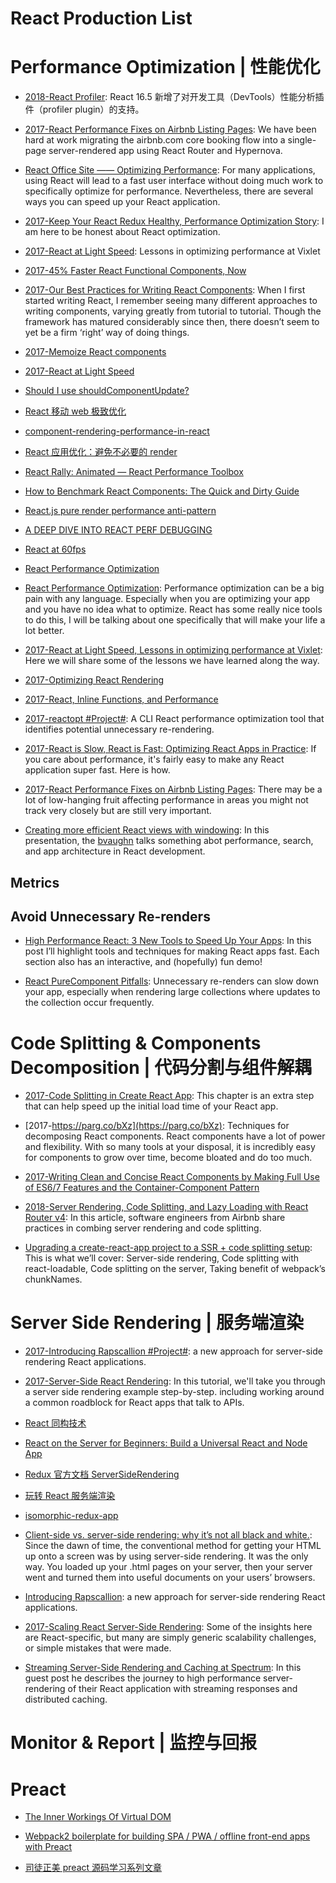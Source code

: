 

# React Production List

# Performance Optimization | 性能优化

- [2018-React Profiler](https://mp.weixin.qq.com/s/k-icCIEOHkGmV-cBJ0HUGQ): React 16.5 新增了对开发工具（DevTools）性能分析插件（profiler plugin）的支持。

- [2017-React Performance Fixes on Airbnb Listing Pages](https://parg.co/UpT): We have been hard at work migrating the airbnb.com core booking flow into a single-page server-rendered app using React Router and Hypernova.

- [React Office Site —— Optimizing Performance](https://facebook.github.io/react/docs/optimizing-performance.html): For many applications, using React will lead to a fast user interface without doing much work to specifically optimize for performance. Nevertheless, there are several ways you can speed up your React application.

- [2017-Keep Your React Redux Healthy, Performance Optimization Story](https://parg.co/bCn): I am here to be honest about React optimization.

- [2017-React at Light Speed](https://blog.vixlet.com/react-at-light-speed-78cd172a6411): Lessons in optimizing performance at Vixlet

- [2017-45% Faster React Functional Components, Now](https://parg.co/bMa)

- [2017-Our Best Practices for Writing React Components](https://engineering.musefind.com/our-best-practices-for-writing-react-components-dec3eb5c3fc8#.3kin14vrf): When I first started writing React, I remember seeing many different approaches to writing components, varying greatly from tutorial to tutorial. Though the framework has matured considerably since then, there doesn’t seem to yet be a firm ‘right’ way of doing things.

- [2017-Memoize React components](https://github.com/planttheidea/moize)

- [2017-React at Light Speed](http://6me.us/dx5)

- [Should I use shouldComponentUpdate?](http://jamesknelson.com/should-i-use-shouldcomponentupdate/)

- [React 移动 web 极致优化](https://github.com/lcxfs1991/blog/issues/8?f=tt)

- [component-rendering-performance-in-react](https://medium.com/modus-create-front-end-development/component-rendering-performance-in-react-df859b474adc#.rjjvtwgs8)

- [React 应用优化：避免不必要的 render](http://www.broadview.com.cn/article/77)

- [React Rally: Animated — React Performance Toolbox](http://blog.vjeux.com/2015/javascript/react-rally-animated-react-performance-toolbox.html)

- [How to Benchmark React Components: The Quick and Dirty Guide](https://medium.com/code-life/how-to-benchmark-react-components-the-quick-and-dirty-guide-f595baf1014c#.w1t22c86k)

- [React.js pure render performance anti-pattern](https://medium.com/@esamatti/react-js-pure-render-performance-anti-pattern-fb88c101332f#.b9vwbt1jy)

- [A DEEP DIVE INTO REACT PERF DEBUGGING](http://benchling.engineering/deep-dive-react-perf-debugging/)

- [React at 60fps](https://medium.com/@okonetchnikov/react-at-60fps-4e36b8189a4c#.enqkaabwg)

- [React Performance Optimization](https://medium.com/@nesbtesh/react-performance-optimization-28ec5b61fff3#.lx9g6ewdg)

- [React Performance Optimization](http://6me.us/t73W9): Performance optimization can be a big pain with any language. Especially when you are optimizing your app and you have no idea what to optimize. React has some really nice tools to do this, I will be talking about one specifically that will make your life a lot better.
- [2017-React at Light Speed, Lessons in optimizing performance at Vixlet](https://blog.vixlet.com/react-at-light-speed-78cd172a6411): Here we will share some of the lessons we have learned along the way.

- [2017-Optimizing React Rendering](https://flexport.engineering/optimizing-react-rendering-part-1-9634469dca02)

- [2017-React, Inline Functions, and Performance](https://cdb.reacttraining.com/react-inline-functions-and-performance-bdff784f5578)

- [2017-reactopt #Project#](https://github.com/reactopt/reactopt): A CLI React performance optimization tool that identifies potential unnecessary re-rendering.

- [2017-React is Slow, React is Fast: Optimizing React Apps in Practice](https://parg.co/UZq): If you care about performance, it's fairly easy to make any React application super fast. Here is how.

- [2017-React Performance Fixes on Airbnb Listing Pages](https://parg.co/UpT): There may be a lot of low-hanging fruit affecting performance in areas you might not track very closely but are still very important.

- [Creating more efficient React views with windowing](https://parg.co/UiL): In this presentation, the [bvaughn](https://github.com/bvaughn/) talks something abot performance, search, and app architecture in React development.

## Metrics

## Avoid Unnecessary Re-renders

- [High Performance React: 3 New Tools to Speed Up Your Apps](https://parg.co/b1v): In this post I’ll highlight tools and techniques for making React apps fast. Each section also has an interactive, and (hopefully) fun demo!

- [React PureComponent Pitfalls](https://parg.co/UXA): Unnecessary re-renders can slow down your app, especially when rendering large collections where updates to the collection occur frequently.

# Code Splitting & Components Decomposition | 代码分割与组件解耦

- [2017-Code Splitting in Create React App](http://serverless-stack.com/chapters/code-splitting-in-create-react-app.html): This chapter is an extra step that can help speed up the initial load time of your React app.

- [2017-https://parg.co/bXz](https://parg.co/bXz): Techniques for decomposing React components. React components have a lot of power and flexibility. With so many tools at your disposal, it is incredibly easy for components to grow over time, become bloated and do too much.

- [2017-Writing Clean and Concise React Components by Making Full Use of ES6/7 Features and the Container-Component Pattern](https://parg.co/b1B)

- [2018-Server Rendering, Code Splitting, and Lazy Loading with React Router v4](https://parg.co/UVJ): In this article, software engineers from Airbnb share practices in combing server rendering and code splitting.

- [Upgrading a create-react-app project to a SSR + code splitting setup](https://parg.co/Ukg): This is what we’ll cover: Server-side rendering, Code splitting with react-loadable, Code splitting on the server, Taking benefit of webpack’s chunkNames.

# Server Side Rendering | 服务端渲染

- [2017-Introducing Rapscallion #Project#](http://formidable.com/blog/2017/introducing-rapscallion/): a new approach for server-side rendering React applications.

- [2017-Server-Side React Rendering](https://css-tricks.com/server-side-react-rendering/): In this tutorial, we'll take you through a server side rendering example step-by-step. including working around a common roadblock for React apps that talk to APIs.

- [React 同构技术](https://zhuanlan.zhihu.com/p/21492780)

- [React on the Server for Beginners: Build a Universal React and Node App](https://scotch.io/tutorials/react-on-the-server-for-beginners-build-a-universal-react-and-node-app)

- [Redux 官方文档 ServerSideRendering](http://redux.js.org/docs/recipes/ServerRendering.html)

- [玩转 React 服务端渲染](https://blog.coding.net/blog/React-server-rendering)

- [isomorphic-redux-app](https://github.com/caljrimmer/isomorphic-redux-app)

- [Client-side vs. server-side rendering: why it’s not all black and white.](https://medium.freecodecamp.com/what-exactly-is-client-side-rendering-and-hows-it-different-from-server-side-rendering-bd5c786b340d#.n4zils8st): Since the dawn of time, the conventional method for getting your HTML up onto a screen was by using server-side rendering. It was the only way. You loaded up your .html pages on your server, then your server went and turned them into useful documents on your users’ browsers.

- [Introducing Rapscallion](http://formidable.com/blog/2017/introducing-rapscallion/): a new approach for server-side rendering React applications.

- [2017-Scaling React Server-Side Rendering](http://arkwright.github.io/scaling-react-server-side-rendering.html): Some of the insights here are React-specific, but many are simply generic scalability challenges, or simple mistakes that were made.

- [Streaming Server-Side Rendering and Caching at Spectrum](https://zeit.co/blog/streaming-server-rendering-at-spectrum): In this guest post he describes the journey to high performance server-rendering of their React application with streaming responses and distributed caching.

# Monitor & Report | 监控与回报

# Preact

- [The Inner Workings Of Virtual DOM](https://medium.com/@rajaraodv/the-inner-workings-of-virtual-dom-666ee7ad47cf#.or5425hja)

- [Webpack2 boilerplate for building SPA / PWA / offline front-end apps with Preact](https://github.com/lukeed/preact-starter)

- [司徒正美 preact 源码学习系列文章](https://segmentfault.com/a/1190000010336457)
